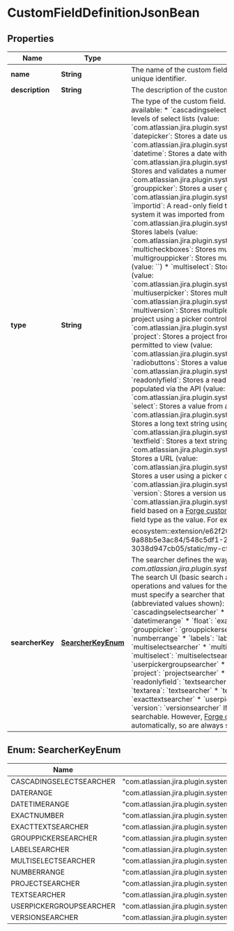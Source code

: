 

# CustomFieldDefinitionJsonBean


## Properties

| Name | Type | Description | Notes |
|------------ | ------------- | ------------- | -------------|
|**name** | **String** | The name of the custom field, which is displayed in Jira. This is not the unique identifier. |  |
|**description** | **String** | The description of the custom field, which is displayed in Jira. |  [optional] |
|**type** | **String** | The type of the custom field. These built-in custom field types are available:   *  &#x60;cascadingselect&#x60;: Enables values to be selected from two levels of select lists (value: &#x60;com.atlassian.jira.plugin.system.customfieldtypes:cascadingselect&#x60;)  *  &#x60;datepicker&#x60;: Stores a date using a picker control (value: &#x60;com.atlassian.jira.plugin.system.customfieldtypes:datepicker&#x60;)  *  &#x60;datetime&#x60;: Stores a date with a time component (value: &#x60;com.atlassian.jira.plugin.system.customfieldtypes:datetime&#x60;)  *  &#x60;float&#x60;: Stores and validates a numeric (floating point) input (value: &#x60;com.atlassian.jira.plugin.system.customfieldtypes:float&#x60;)  *  &#x60;grouppicker&#x60;: Stores a user group using a picker control (value: &#x60;com.atlassian.jira.plugin.system.customfieldtypes:grouppicker&#x60;)  *  &#x60;importid&#x60;: A read-only field that stores the ID the issue had in the system it was imported from (value: &#x60;com.atlassian.jira.plugin.system.customfieldtypes:importid&#x60;)  *  &#x60;labels&#x60;: Stores labels (value: &#x60;com.atlassian.jira.plugin.system.customfieldtypes:labels&#x60;)  *  &#x60;multicheckboxes&#x60;: Stores multiple values using checkboxes (value: &#x60;&#x60;)  *  &#x60;multigrouppicker&#x60;: Stores multiple user groups using a picker control (value: &#x60;&#x60;)  *  &#x60;multiselect&#x60;: Stores multiple values using a select list (value: &#x60;com.atlassian.jira.plugin.system.customfieldtypes:multicheckboxes&#x60;)  *  &#x60;multiuserpicker&#x60;: Stores multiple users using a picker control (value: &#x60;com.atlassian.jira.plugin.system.customfieldtypes:multigrouppicker&#x60;)  *  &#x60;multiversion&#x60;: Stores multiple versions from the versions available in a project using a picker control (value: &#x60;com.atlassian.jira.plugin.system.customfieldtypes:multiversion&#x60;)  *  &#x60;project&#x60;: Stores a project from a list of projects that the user is permitted to view (value: &#x60;com.atlassian.jira.plugin.system.customfieldtypes:project&#x60;)  *  &#x60;radiobuttons&#x60;: Stores a value using radio buttons (value: &#x60;com.atlassian.jira.plugin.system.customfieldtypes:radiobuttons&#x60;)  *  &#x60;readonlyfield&#x60;: Stores a read-only text value, which can only be populated via the API (value: &#x60;com.atlassian.jira.plugin.system.customfieldtypes:readonlyfield&#x60;)  *  &#x60;select&#x60;: Stores a value from a configurable list of options (value: &#x60;com.atlassian.jira.plugin.system.customfieldtypes:select&#x60;)  *  &#x60;textarea&#x60;: Stores a long text string using a multiline text area (value: &#x60;com.atlassian.jira.plugin.system.customfieldtypes:textarea&#x60;)  *  &#x60;textfield&#x60;: Stores a text string using a single-line text box (value: &#x60;com.atlassian.jira.plugin.system.customfieldtypes:textfield&#x60;)  *  &#x60;url&#x60;: Stores a URL (value: &#x60;com.atlassian.jira.plugin.system.customfieldtypes:url&#x60;)  *  &#x60;userpicker&#x60;: Stores a user using a picker control (value: &#x60;com.atlassian.jira.plugin.system.customfieldtypes:userpicker&#x60;)  *  &#x60;version&#x60;: Stores a version using a picker control (value: &#x60;com.atlassian.jira.plugin.system.customfieldtypes:version&#x60;)  To create a field based on a [Forge custom field type](https://developer.atlassian.com/platform/forge/manifest-reference/modules/#jira-custom-field-type--beta-), use the ID of the Forge custom field type as the value. For example, &#x60;ari:cloud:ecosystem::extension/e62f20a2-4b61-4dbe-bfb9-9a88b5e3ac84/548c5df1-24aa-4f7c-bbbb-3038d947cb05/static/my-cf-type-key&#x60;. |  |
|**searcherKey** | [**SearcherKeyEnum**](#SearcherKeyEnum) | The searcher defines the way the field is searched in Jira. For example, *com.atlassian.jira.plugin.system.customfieldtypes:grouppickersearcher*.   The search UI (basic search and JQL search) will display different operations and values for the field, based on the field searcher. You must specify a searcher that is valid for the field type, as listed below (abbreviated values shown):   *  &#x60;cascadingselect&#x60;: &#x60;cascadingselectsearcher&#x60;  *  &#x60;datepicker&#x60;: &#x60;daterange&#x60;  *  &#x60;datetime&#x60;: &#x60;datetimerange&#x60;  *  &#x60;float&#x60;: &#x60;exactnumber&#x60; or &#x60;numberrange&#x60;  *  &#x60;grouppicker&#x60;: &#x60;grouppickersearcher&#x60;  *  &#x60;importid&#x60;: &#x60;exactnumber&#x60; or &#x60;numberrange&#x60;  *  &#x60;labels&#x60;: &#x60;labelsearcher&#x60;  *  &#x60;multicheckboxes&#x60;: &#x60;multiselectsearcher&#x60;  *  &#x60;multigrouppicker&#x60;: &#x60;multiselectsearcher&#x60;  *  &#x60;multiselect&#x60;: &#x60;multiselectsearcher&#x60;  *  &#x60;multiuserpicker&#x60;: &#x60;userpickergroupsearcher&#x60;  *  &#x60;multiversion&#x60;: &#x60;versionsearcher&#x60;  *  &#x60;project&#x60;: &#x60;projectsearcher&#x60;  *  &#x60;radiobuttons&#x60;: &#x60;multiselectsearcher&#x60;  *  &#x60;readonlyfield&#x60;: &#x60;textsearcher&#x60;  *  &#x60;select&#x60;: &#x60;multiselectsearcher&#x60;  *  &#x60;textarea&#x60;: &#x60;textsearcher&#x60;  *  &#x60;textfield&#x60;: &#x60;textsearcher&#x60;  *  &#x60;url&#x60;: &#x60;exacttextsearcher&#x60;  *  &#x60;userpicker&#x60;: &#x60;userpickergroupsearcher&#x60;  *  &#x60;version&#x60;: &#x60;versionsearcher&#x60;  If no searcher is provided, the field isn&#39;t searchable. However, [Forge custom fields](https://developer.atlassian.com/platform/forge/manifest-reference/modules/#jira-custom-field-type--beta-) have a searcher set automatically, so are always searchable. |  [optional] |



## Enum: SearcherKeyEnum

| Name | Value |
|---- | -----|
| CASCADINGSELECTSEARCHER | &quot;com.atlassian.jira.plugin.system.customfieldtypes:cascadingselectsearcher&quot; |
| DATERANGE | &quot;com.atlassian.jira.plugin.system.customfieldtypes:daterange&quot; |
| DATETIMERANGE | &quot;com.atlassian.jira.plugin.system.customfieldtypes:datetimerange&quot; |
| EXACTNUMBER | &quot;com.atlassian.jira.plugin.system.customfieldtypes:exactnumber&quot; |
| EXACTTEXTSEARCHER | &quot;com.atlassian.jira.plugin.system.customfieldtypes:exacttextsearcher&quot; |
| GROUPPICKERSEARCHER | &quot;com.atlassian.jira.plugin.system.customfieldtypes:grouppickersearcher&quot; |
| LABELSEARCHER | &quot;com.atlassian.jira.plugin.system.customfieldtypes:labelsearcher&quot; |
| MULTISELECTSEARCHER | &quot;com.atlassian.jira.plugin.system.customfieldtypes:multiselectsearcher&quot; |
| NUMBERRANGE | &quot;com.atlassian.jira.plugin.system.customfieldtypes:numberrange&quot; |
| PROJECTSEARCHER | &quot;com.atlassian.jira.plugin.system.customfieldtypes:projectsearcher&quot; |
| TEXTSEARCHER | &quot;com.atlassian.jira.plugin.system.customfieldtypes:textsearcher&quot; |
| USERPICKERGROUPSEARCHER | &quot;com.atlassian.jira.plugin.system.customfieldtypes:userpickergroupsearcher&quot; |
| VERSIONSEARCHER | &quot;com.atlassian.jira.plugin.system.customfieldtypes:versionsearcher&quot; |



